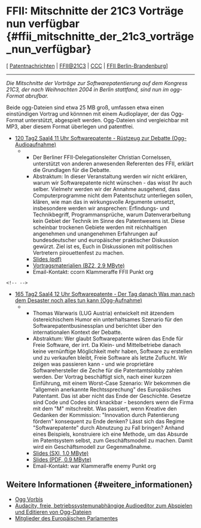 # FFII: Mitschnitte der 21C3 Vorträge nun verfügbar {#ffii_mitschnitte_der_21c3_vorträge_nun_verfügbar}

\[ [ Patentnachrichten](SwpatcninoDe "wikilink") \| [
FFII\@21C3](21C3041227De "wikilink") \| [ CCC](SwpatcccDe "wikilink") \|
[FFII Berlin-Brandenburg](http://bb.ffii.org "wikilink")\]

------------------------------------------------------------------------

*Die Mitschnitte der Vorträge zur Softwarepatentierung auf dem Kongress
21C3, der nach Weihnachten 2004 in Berlin stattfand, sind nun im
ogg-Format abrufbar.*

Beide ogg-Dateien sind etwa 25 MB groß, umfassen etwa einen einstündigen
Vortrag und könnnen mit einem Audioplayer, der das Ogg-Format
unterstützt, abgespielt werden. Ogg-Dateien sind vergleichbar mit MP3,
aber diesem Format überlegen und patentfrei.

-   [120 Tag2 Saal4 11 Uhr Softwarepatente - Rüstzeug zur Debatte
    (Ogg-Audioaufnahme)](http://koeln.ccc.de/media/audio/21c3_lectures/21C3-120-tag2-saal4-1100-Softwarepatente_Ruestzeug_zur_Debatte.ogg "wikilink")
    -   -   Der Berliner FFII-Delegationsleiter Christian Cornelssen,
            unterstützt von anderen anwesenden Referenten des FFII,
            erklärt die Grundlagen für die Debatte.
        -   Abstraktum: In dieser Veranstaltung werden wir nicht
            erklären, warum wir Softwarepatente nicht wünschen - das
            wisst Ihr auch selber. Vielmehr werden wir der Annahme
            ausgehend, dass Computerprogramme nicht dem Patentschutz
            unterliegen sollen, klären, wie man das in wirkungsvolle
            Argumente umsetzt, insbesondere werden wir ansprechen:
            Erfindungs- und Technikbegriff, Programmansprüche, warum
            Datenverarbeitung kein Gebiet der Technik im Sinne des
            Patentwesens ist. Diese scheinbar trockenen Gebiete werden
            mit reichhaltigen angenehmen und unangenehmen Erfahrungen
            auf bundesdeutscher und europäischer praktischer Diskussion
            gewürzt. Ziel ist es, Euch in Diskussionen mit politischen
            Vertretern pirouettenfest zu machen.
        -   [Slides
            (pdf)](http://www.ccc.de/congress/2004/fahrplan/files/370-softwarepatente.pdf "wikilink")
        -   [Vortragsmaterialien (BZ2, 2.9
            MByte)](http://www.ccc.de/congress/2004/fahrplan/files/344-softwarepatente.tar.bz2 "wikilink")
        -   Email-Kontakt: ccorn Klammeraffe FFII Punkt org

```{=html}
<!-- -->
```
-   [165 Tag2 Saal4 12 Uhr Softwarepatente - Der Tag danach Was man nach
    dem Desaster noch alles tun kann
    (Ogg-Aufnahme)](http://koeln.ccc.de/media/audio/21c3_lectures/21C3-165-tag2-saal4-1200-Softwarepatente_Der_Tag_danach.ogg "wikilink")
    -   -   Thomas Warwaris (LUG Austria) entwickelt mit ätzendem
            östereichischem Humor ein unterhaltsames Szenario für den
            Softwarepatentbusinessplan und berichtet über den
            internationalen Kontext der Debatte.
        -   Abstraktum: Wer glaubt Softwarepatente wären das Ende für
            Freie Software, der irrt. Da Klein- und Mittelbetriebe
            danach keine vernünftige Möglichkeit mehr haben, Software zu
            erstellen und zu verkaufen bleibt, Freie Software als letzte
            Zuflucht. Wir zeigen was passieren kann - und wie
            proprietäre Softwarehersteller die Zeche für die
            Patentamtslobby zahlen werden. Der Vortrag beschäftigt sich,
            nach einer kurzen Einführung, mit einem Worst-Case Szenario:
            Wir bekommen die \"allgemein anerkannte Rechtssprechung\"
            des Europäisches Patentamt. Das ist aber nicht das Ende der
            Geschichte. Gesetze sind Code und Codes sind knackbar -
            besonders wenn die Firma mit dem \"M\" mitschreibt. Was
            passiert, wenn Kreative den Gedanken der Kommission:
            \"Innovation durch Patentierung fördern\" konsequent zu Ende
            denken? Lässt sich das Regime \"Softwarepatente\" durch
            Abnutzung zu Fall bringen? Anhand eines Beispiels,
            konstruiere ich eine Methode, um das Absurde im Patentsystem
            selbst, zum Geschäftsmodell zu machen. Damit wird ein
            Geschäftsmodell zur Gegenmaßnahme.
        -   [Slides (SXI, 1.0
            MByte)](http://www.ccc.de/congress/2004/fahrplan/files/358-swpat-der-tag-danach.sxi "wikilink")
        -   [Slides (PDF, 0.9
            MByte)](http://www.ccc.de/congress/2004/fahrplan/files/361-swpat-der-tag-danach.pdf "wikilink")
        -   Email-Kontakt: war Klammeraffe enemy Punkt org

## Weitere Informationen {#weitere_informationen}

-   [Ogg Vorbis](http://www.vorbis.com/ "wikilink")
-   [Audacity, freie, betriebssystemunabhängige Audioeditor zum
    Abspielen und Editieren von
    Ogg-Dateien](http://audacity.sourceforge.net/ "wikilink")
-   [Mitglieder des Europäischen
    Parlamentes](http://wwwdb.europarl.eu.int/ep6/owa/p_meps2.repartition?ilg=DE&iorig=home "wikilink")
